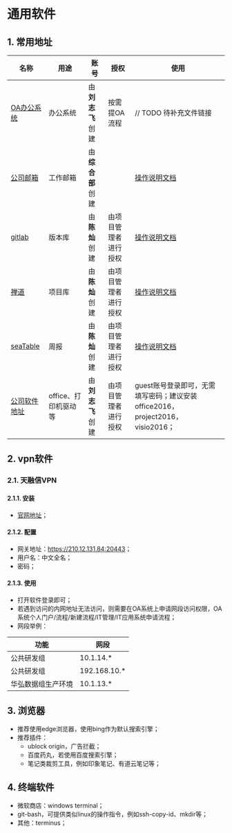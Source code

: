 # 通用软件

## 1. 常用地址

| 名称                                   | 用途                 | 账号             | 授权                 | 使用                                                                                                                         |
| -------------------------------------- | -------------------- | ---------------- | -------------------- | ---------------------------------------------------------------------------------------------------------------------------- |
| [OA办公系统](http://oa100.bhz.com.cn/) | 办公系统             | 由**刘志飞**创建 | 按需提OA流程         | // TODO 待补充文件链接                                                                                                       |
| [公司邮箱](http://mail.bhz.com.cn/)    | 工作邮箱             | 由**综合部**创建 |                      | [操作说明文档](http://mail.bhz.com.cn/images/35%E4%BC%81%E4%B8%9A%E9%82%AE%E5%B1%80%E5%B8%AE%E5%8A%A9%E6%89%8B%E5%86%8C.pdf) |
| [gitlab](http://10.1.14.6:5080/)       | 版本库               | 由**陈灿**创建   | 由项目管理者进行授权 | [操作说明文档](http://10.1.14.6:5080/help)                                                                                   |
| [禅道](http://10.1.14.13:14000/)       | 项目库               | 由**陈灿**创建   | 由项目管理者进行授权 | [操作说明文档](http://10.1.14.13:14000/#app=help)                                                                            |
| [seaTable](http://192.168.10.51:8090/) | 周报                 | 由**陈灿**创建   | 由项目管理者进行授权 | [操作说明文档](https://docs.seatable.cn/published/seatable-user-manual/home.md)                                              |
| [公司软件地址](smb://10.10.3.2)        | office、打印机驱动等 | 由**刘志飞**创建 | 由项目管理者进行授权 | guest账号登录即可，无需填写密码；建议安装office2016，project2016，visio2016；                                                |

## 2. vpn软件

### 2.1. 天融信VPN

#### 2.1.1. 安装

- [官网地址](https://app.topsec.com.cn/ng.html)；

#### 2.1.2. 配置

- 网关地址：<https://210.12.131.84:20443>；
- 用户名：中文全名；
- 密码；

#### 2.1.3. 使用

- 打开软件登录即可；
- 若遇到访问的内网地址无法访问，则需要在OA系统上申请网段访问权限，OA系统个人门户/流程/新建流程/IT管理/IT应用系统申请流程；
- 网段举例：

| 功能               | 网段         |
| ------------------ | ------------ |
| 公共研发组         | 10.1.14.*    |
| 公共研发组         | 192.168.10.* |
| 华弘数据组生产环境 | 10.1.13.*    |

## 3. 浏览器

- 推荐使用edge浏览器，使用bing作为默认搜索引擎；
- 推荐插件：
  - ublock origin，广告拦截；
  - 百度药丸，若使用百度搜索引擎；
  - 笔记类裁剪工具，例如印象笔记、有道云笔记等；

## 4. 终端软件

- 微软商店：windows terminal；
- git-bash，可提供类似linux的操作指令，例如ssh-copy-id、mkdir等；
- 其他：terminus；
